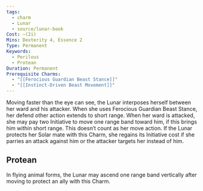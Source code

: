 ```yaml
---
tags:
  - charm
  - Lunar
  - source/lunar-book
Cost: —(2i)
Mins: Dexterity 4, Essence 2
Type: Permanent
Keywords:
  - Perilous
  - Protean
Duration: Permanent
Prerequisite Charms:
  - "[[Ferocious Guardian Beast Stance]]"
  - "[[Instinct-Driven Beast Movement]]"
---
```

Moving faster than the eye can see, the Lunar interposes herself between her ward and his attacker. When she uses Ferocious Guardian Beast Stance, her defend other action extends to short range. When her ward is attacked, she may pay two Initiative to move one range band toward him, if this brings him within short range. This doesn’t count as her move action. If the Lunar protects her Solar mate with this Charm, she regains its Initiative cost if she parries an attack against him or the attacker targets her instead of him. 
## Protean 

In flying animal forms, the Lunar may ascend one range band vertically after moving to protect an ally with this Charm.